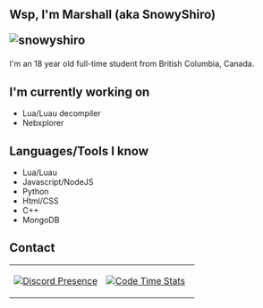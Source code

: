 ## Wsp, I'm Marshall (aka SnowyShiro)<p align="left"><img src="https://komarev.com/ghpvc/?username=snowyshiro&label=Profile%20views&color=0e75b6&style=flat" alt="snowyshiro"/></p>
I'm an 18 year old full-time student from British Columbia, Canada.
## I'm currently working on
- Lua/Luau decompiler
- Nebxplorer
## Languages/Tools I know
- Lua/Luau
- Javascript/NodeJS
- Python
- Html/CSS
- C++
- MongoDB
## Contact
<table width='100%'style='border:0px solid #0D1117'>
  <td width='50%'>
    
[![Discord Presence](https://lanyard.cnrad.dev/api/334191170060288010)](https://discord.com/users/334191170060288010)
  </td>
  <td width='50%'>
    
[![Code Time Stats](https://github-readme-stats.vercel.app/api/wakatime?username=SnowyShiro&show_icons=true&langs_count=5&bg_color=1A1C1F&text_color=CCC&title_color=804CA0&hide_border=true)]()
  </td>
</table>
